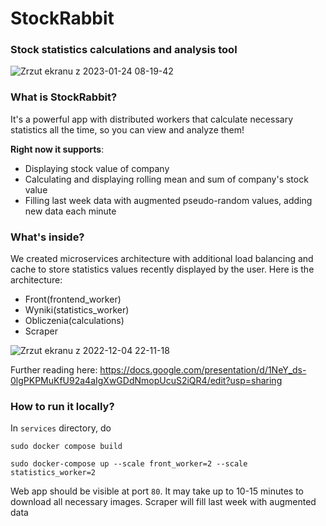 # StockRabbit
### Stock statistics calculations and analysis tool

![Zrzut ekranu z 2023-01-24 08-19-42](https://user-images.githubusercontent.com/34144008/214241066-ed2fc919-1e46-4061-af4d-ca88255d78c2.png)

### What is StockRabbit?

It's a powerful app with distributed workers that calculate necessary statistics all the time, so you can view and analyze them! 

**Right now it supports**:
- Displaying stock value of company
- Calculating and displaying rolling mean and sum of company's stock value
- Filling last week data with augmented pseudo-random values, adding new data each minute

### What's inside?

We created microservices architecture with additional load balancing and cache to store statistics values recently displayed by the user. Here is the architecture:
- Front(frontend_worker)
- Wyniki(statistics_worker)
- Obliczenia(calculations)
- Scraper

![Zrzut ekranu z 2022-12-04 22-11-18](https://user-images.githubusercontent.com/34144008/214242307-fc63c3e7-b376-4149-afa7-b44494988841.png)

Further reading here: https://docs.google.com/presentation/d/1NeY_ds-0lgPKPMuKfU92a4aIgXwGDdNmopUcuS2iQR4/edit?usp=sharing

### How to run it locally?

In `services` directory, do 

`sudo docker compose build`

`sudo docker-compose up --scale front_worker=2 --scale statistics_worker=2`

Web app should be visible at port `80`. It may take up to 10-15 minutes to download all necessary images. Scraper will fill last week with augmented data
